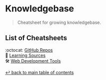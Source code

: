 # Knowledgebase
> Cheatsheet for growing knowledgebase.

## List of Cheatsheets

:octocat: [GitHub Repos](github-repos.md)\
:seedling: [Learning Sources](learning-sources.md)\
:hammer_and_wrench: [Web Development Tools](web-development-tools.md)

[↩ back to main table of contents](../README.md#main-table-of-contents)
